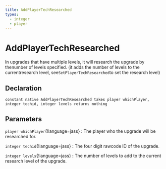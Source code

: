 ```yaml
---
title: AddPlayerTechResearched
types:
  - integer
  - player
---
```


# AddPlayerTechResearched
In upgrades that have multiple levels, it will research the upgrade by thenumber of levels specified. (it adds the number of levels to the currentresearch level, see`SetPlayerTechResearched`to set the research level)

## Declaration

```jass
constant native AddPlayerTechResearched takes player whichPlayer, integer techid, integer levels returns nothing
```

## Parameters
`player whichPlayer`{!language=jass}
: The player who the upgrade will be researched for.

`integer techid`{!language=jass}
: The four digit rawcode ID of the upgrade.

`integer levels`{!language=jass}
: The number of levels to add to the current research level of the upgrade.
